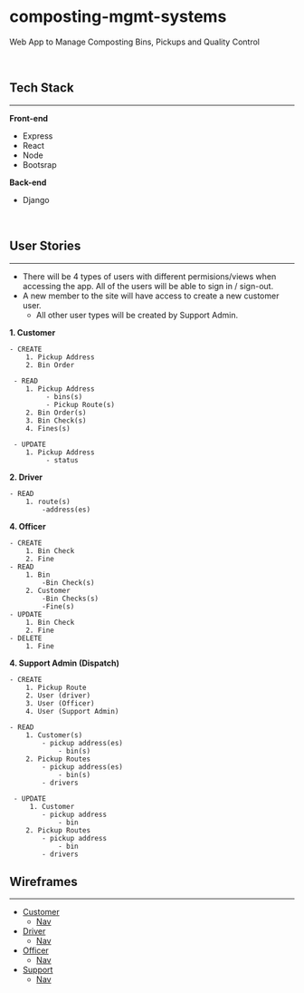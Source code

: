 <!-- In order to pitch a capstone project idea, you must have at least:
4 wireframes:
User Stories: Done
ERD:Done
tech stack: Done
third party API if applicable
 -->

# composting-mgmt-systems
Web App to Manage Composting Bins, Pickups and Quality Control

&nbsp;

## Tech Stack
---
**Front-end**
 - Express
 - React
 - Node
 - Bootsrap

**Back-end**
 - Django

&nbsp;

## User Stories
---

 - There will be 4 types of users with different permisions/views when accessing the app. All of the users will be able to sign in / sign-out.
 - A new member to the site will have access to create a new customer user.
    - All other user types will be created by Support Admin.


**1. Customer**

    - CREATE
        1. Pickup Address
        2. Bin Order

     - READ 
        1. Pickup Address
             - bins(s)
             - Pickup Route(s)
        2. Bin Order(s)
        3. Bin Check(s)
        4. Fines(s)

     - UPDATE
        1. Pickup Address
             - status

**2. Driver**

    - READ
        1. route(s)
            -address(es)

**4. Officer**

    - CREATE
        1. Bin Check
        2. Fine
    - READ
        1. Bin
            -Bin Check(s)
        2. Customer
            -Bin Checks(s)
            -Fine(s)
    - UPDATE
        1. Bin Check
        2. Fine
    - DELETE
        1. Fine

**4. Support Admin (Dispatch)**

    - CREATE
        1. Pickup Route
        2. User (driver)
        3. User (Officer)
        4. User (Support Admin)
    
    - READ
        1. Customer(s)
            - pickup address(es)
                - bin(s)
        2. Pickup Routes
            - pickup address(es)
                - bin(s)
            - drivers
    
     - UPDATE
         1. Customer
            - pickup address
                - bin
        2. Pickup Routes
            - pickup address
                - bin
            - drivers



## Wireframes
---
- [Customer]()
     - [Nav]()
- [Driver]()
     - [Nav]()
- [Officer]()
     - [Nav]()
- [Support]()
     - [Nav]()


            



